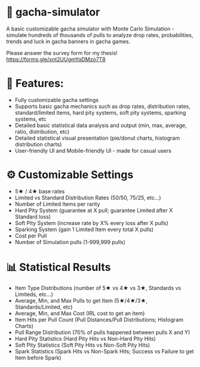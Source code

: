 # 🎰 gacha-simulator
A basic customizable gacha simulator with Monte Carlo Simulation - simulate hundreds of thousands of pulls to analyze drop rates, probabilities, trends and luck in gacha banners in gacha games.

Please answer the survey form for my thesis! https://forms.gle/xnt2UUgmYqDMzo7T8

# 📌 Features:
- Fully customizable gacha settings
- Supports basic gacha mechanics such as drop rates, distribution rates, standard/limited items, hard pity systems, soft pity systems, sparking systems, etc
- Detailed basic statistical data analysis and output (min, max, average, ratio, distribution, etc)
- Detailed statistical visual presentation (pie/donut charts, histogram distribution charts)
- User-friendly UI and Mobile-friendly UI - made for casual users

# ⚙️ Customizable Settings
- 5★ / 4★ base rates
- Limited vs Standard Distribution Rates (50/50, 75/25, etc...)
- Number of Limited Items per rarity
- Hard Pity System (guarantee at X pull; guarantee Limited after X Standard loss)
- Soft Pity System (increase rate by X% every loss after X pulls)
- Sparking System (gain 1 Limited Item every total X pulls)
- Cost per Pull 
- Number of Simulation pulls (1-999,999 pulls)

# 📊 Statistical Results
- Item Type Distributions (number of 5★ vs 4★ vs 3★, Standards vs Limiteds, etc...)
- Average, Min, and Max Pulls to get Item (5★/4★/3★, Standards/Limited, etc)
- Average, Min, and Max Cost (IRL cost to get an item)
- Item Hits per Pull Count (Pull Distances/Pull Distributions; Histogram Charts)
- Pull Range Distribution (70% of pulls happened between pulls X and Y)
- Hard Pity Statistics (Hard Pity Hits vs Non-Hard Pity Hits)
- Soft Pity Statistics (Soft Pity Hits vs Non-Soft Pity Hits)
- Spark Statistics (Spark Hits vs Non-Spark Hits; Success vs Failure to get Item before Spark)


